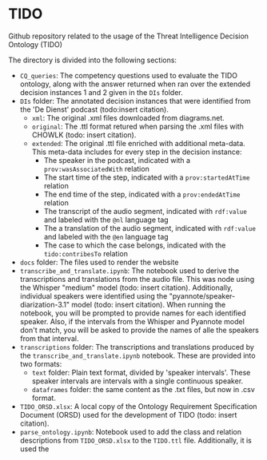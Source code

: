 # TIDO
Github repository related to the usage of the Threat Intelligence Decision Ontology (TIDO)

The directory is divided into the following sections:
- `CQ_queries`: The competency questions used to evaluate the TIDO ontology, along with the answer returned when ran over the extended decision instances 1 and 2 given in the `DIs` folder. 
- `DIs` folder: The annotated decision instances that were identified from the 'De Dienst' podcast (todo:insert citation). 
    - `xml`: The original .xml files downloaded from diagrams.net. 
    - `original`: The .ttl format retured when parsing the .xml files with CHOWLK (todo: insert citation).
    - `extended`: The original .ttl file enriched with additional meta-data. This meta-data includes for every step in the decision instance:
        - The speaker in the podcast, indicated with a `prov:wasAssociatedWith` relation
        - The start time of the step, indicated with a `prov:startedAtTime` relation
        - The end time of the step, indicated with a `prov:endedAtTime` relation
        - The transcript of the audio segment, indicated with `rdf:value` and labeled with the `@nl` language tag
        - The a translation of the audio segment, indicated with `rdf:value` and labeled with the `@en` language tag
        - The case to which the case belongs, indicated with the `tido:contribesTo` relation
- `docs` folder: The files used to render the website
- `transcribe_and_translate.ipynb`: The notebook used to derive the transcriptions and translations from the audio file. This was node using the Whisper "medium" model (todo: insert citation). Additionally, individual speakers were identified using the "pyannote/speaker-diarization-3.1" model (todo: insert citation). When running the notebook, you will be prompted to provide names for each identified speaker. Also, if the intervals from the Whisper and Pyannote model don't match, you will be asked to provide the names of alle the speakers from that interval.
- `transcriptions` folder: The transcriptions and translations produced by the `transcribe_and_translate.ipynb` notebook. These are provided into two formats:
    - `text` folder: Plain text format, divided by 'speaker intervals'. These speaker intervals are intervals with a single continuous speaker. 
    - `dataframes` folder: the same content as the .txt files, but now in .csv format. 
- `TIDO_ORSD.xlsx`: A local copy of the Ontology Requirement Specification Document (ORSD) used for the development of TIDO (todo: insert citation).
- `parse_ontology.ipynb`: Notebook used to add the class and relation descriptions from `TIDO_ORSD.xlsx` to the `TIDO.ttl` file. Additionally, it is used the  
